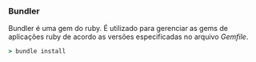 ### Bundler

Bundler é uma gem do ruby. É utilizado para gerenciar as gems de aplicações ruby de acordo as versões especificadas no arquivo *Gemfile*.

```ruby
> bundle install
```
